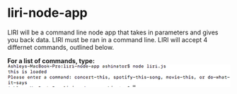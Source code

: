 # liri-node-app
LIRI will be a command line node app that takes in parameters and gives you back data.
LIRI must be ran in a command line.
LIRI will accept 4 differnet commands, outlined below.

**For a list of commands, type:**
![command line](/commandLine.png)
